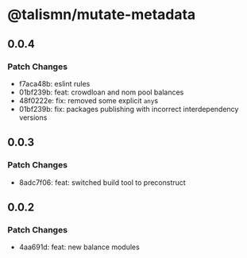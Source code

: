 # @talismn/mutate-metadata

## 0.0.4

### Patch Changes

- f7aca48b: eslint rules
- 01bf239b: feat: crowdloan and nom pool balances
- 48f0222e: fix: removed some explicit `any`s
- 01bf239b: fix: packages publishing with incorrect interdependency versions

## 0.0.3

### Patch Changes

- 8adc7f06: feat: switched build tool to preconstruct

## 0.0.2

### Patch Changes

- 4aa691d: feat: new balance modules
